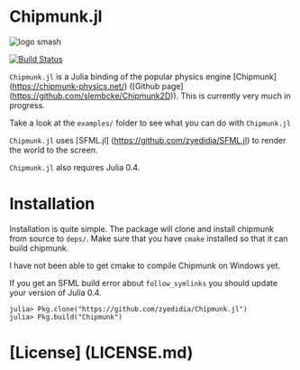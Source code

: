 # Chipmunk.jl

![logo smash](https://zyedidia.github.io/assets/logo_smash.gif)

[![Build Status](https://travis-ci.org/zyedidia/Chipmunk.jl.svg?branch=master)](https://travis-ci.org/zyedidia/Chipmunk.jl)

`Chipmunk.jl` is a Julia binding of the popular physics engine [Chipmunk] (https://chipmunk-physics.net/) ([Github page] (https://github.com/slembcke/Chipmunk2D)).
This is currently very much in progress.

Take a look at the `examples/` folder to see what you can do with `Chipmunk.jl`

`Chipmunk.jl` uses [SFML.jl] (https://github.com/zyedidia/SFML.jl) to render the world to the screen.

`Chipmunk.jl` also requires Julia 0.4.

# Installation

Installation is quite simple. The package will clone and install chipmunk from source to `deps/`.
Make sure that you have `cmake` installed so that it can build chipmunk.

I have not been able to get cmake to compile Chipmunk on Windows yet.

If you get an SFML build error about `follow_symlinks` you should update your version of Julia 0.4.

```
julia> Pkg.clone("https://github.com/zyedidia/Chipmunk.jl")
julia> Pkg.build("Chipmunk")
```

# [License] (LICENSE.md)
